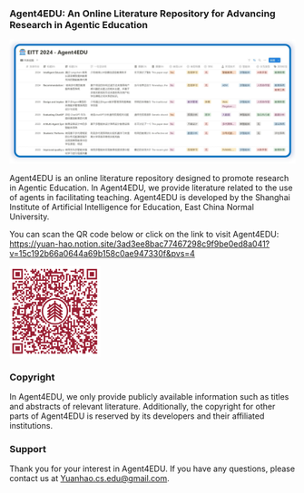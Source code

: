 <h3>Agent4EDU: An Online Literature Repository for Advancing Research in Agentic Education</h3>

<div><img src="https://github.com/YuanHao-CS/Agent4EDU/blob/main/Sample%20of%20Agent4EDU.jpg?raw=true"></div>


Agent4EDU is an online literature repository designed to promote research in Agentic Education. In Agent4EDU, we provide literature related to the use of agents in facilitating teaching. Agent4EDU is developed by the Shanghai Institute of Artificial Intelligence for Education, East China Normal University.

You can scan the QR code below or click on the link to visit Agent4EDU:
https://yuan-hao.notion.site/3ad3ee8bac77467298c9f9be0ed8a041?v=15c192b66a0644a69b158c0ae947330f&pvs=4

<div>
<img src="https://github.com/YuanHao-CS/Agent4EDU/blob/main/QR%20Code.png?raw=true" width=160>
</div>

### Copyright
In Agent4EDU, we only provide publicly available information such as titles and abstracts of relevant literature. Additionally, the copyright for other parts of Agent4EDU is reserved by its developers and their affiliated institutions.

### Support
Thank you for your interest in Agent4EDU. If you have any questions, please contact us at Yuanhao.cs.edu@gmail.com.
